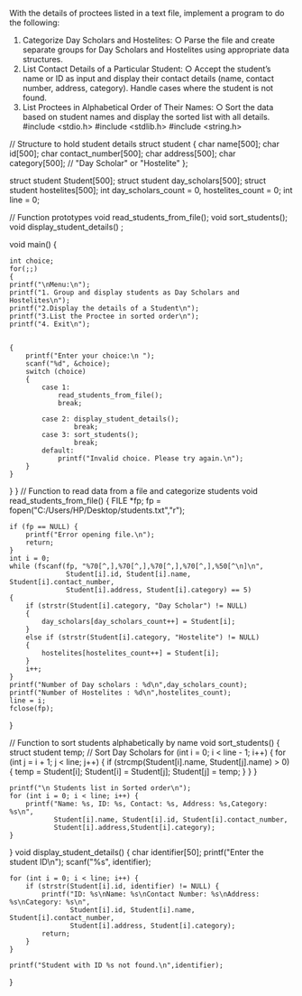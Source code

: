 With the details of proctees listed in a text file, implement a program to do the following:
1. Categorize Day Scholars and Hostelites:
○ Parse the file and create separate groups for Day Scholars and Hostelites using appropriate data structures.
2. List Contact Details of a Particular Student:
○ Accept the student’s name or ID as input and display their contact details (name, contact number, address, category). Handle cases where the student is not found.
3. List Proctees in Alphabetical Order of Their Names:
○ Sort the data based on student names and display the sorted list with all details.
#include <stdio.h>
#include <stdlib.h>
#include <string.h>

// Structure to hold student details
struct student
{
    char name[500];
    char id[500];
    char contact_number[500];
    char address[500];
    char category[500];  // "Day Scholar" or "Hostelite"
};

struct student Student[500];
struct student day_scholars[500];
struct student hostelites[500];
int day_scholars_count = 0, hostelites_count = 0;
int line = 0;

// Function prototypes
void read_students_from_file();
void sort_students();
void display_student_details() ;

void main() 
{
    
    int choice;
    for(;;)
    {
    printf("\nMenu:\n");
    printf("1. Group and display students as Day Scholars and Hostelites\n");
    printf("2.Display the details of a Student\n");
    printf("3.List the Proctee in sorted order\n");
    printf("4. Exit\n");

    
    {
        printf("Enter your choice:\n ");
        scanf("%d", &choice);
        switch (choice) 
        {
            case 1:
                read_students_from_file();
                break;
    
            case 2: display_student_details();
                    break;
            case 3: sort_students();
                    break;
            default:
                printf("Invalid choice. Please try again.\n");
        }
    }
}
}
// Function to read data from a file and categorize students
void read_students_from_file()
{
    FILE *fp;
    fp = fopen("C:/Users/HP/Desktop/students.txt","r");

    if (fp == NULL) {
        printf("Error opening file.\n");
        return;
    }
    int i = 0;
    while (fscanf(fp, "%70[^,],%70[^,],%70[^,],%70[^,],%50[^\n]\n",
                  Student[i].id, Student[i].name, Student[i].contact_number, 
                  Student[i].address, Student[i].category) == 5)
    {
        if (strstr(Student[i].category, "Day Scholar") != NULL)
        {
            day_scholars[day_scholars_count++] = Student[i];
        }
        else if (strstr(Student[i].category, "Hostelite") != NULL) 
        {
            hostelites[hostelites_count++] = Student[i];
        }
        i++;
    }
    printf("Number of Day scholars : %d\n",day_scholars_count);
    printf("Number of Hostelites : %d\n",hostelites_count);
    line = i;
    fclose(fp);
}

// Function to sort students alphabetically by name
void sort_students()
{
    struct student temp;
    // Sort Day Scholars
    for (int i = 0; i < line - 1; i++) {
        for (int j = i + 1; j < line; j++) {
            if (strcmp(Student[i].name, Student[j].name) > 0) {
                temp = Student[i];
                Student[i] = Student[j];
                Student[j] = temp;
            }
        }
    }

    printf("\n Students list in Sorted order\n");
    for (int i = 0; i < line; i++) {
        printf("Name: %s, ID: %s, Contact: %s, Address: %s,Category: %s\n",
               Student[i].name, Student[i].id, Student[i].contact_number, 
               Student[i].address,Student[i].category);
    }
}
void display_student_details() 
{
    char identifier[50];
    printf("Enter the student ID\n");
    scanf("%s", identifier);

    for (int i = 0; i < line; i++) {
        if (strstr(Student[i].id, identifier) != NULL) {
            printf("ID: %s\nName: %s\nContact Number: %s\nAddress: %s\nCategory: %s\n",
                   Student[i].id, Student[i].name, Student[i].contact_number,
                   Student[i].address, Student[i].category);
            return;
        }
    }

    printf("Student with ID %s not found.\n",identifier);
}

